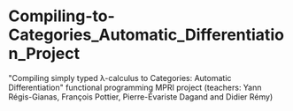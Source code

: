 # Compiling-to-Categories_Automatic_Differentiation_Project
"Compiling simply typed λ-calculus to Categories: Automatic Differentiation" functional programming MPRI project (teachers: Yann Régis-Gianas, François Pottier, Pierre-Évariste Dagand and Didier Rémy)
